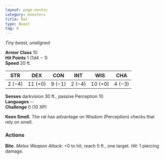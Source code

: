 ```yaml
---
layout: page-nontoc
category: monsters
title: Rat
type: Beast
tag: 0
---
```

_Tiny beast, unaligned_

**Armor Class** 10    
**Hit Points** 1 (1d4 − 1)    
**Speed** 20 ft. 

| STR     | DEX     | CON     | INT     | WIS     | CHA     |
|---------|---------|---------|---------|---------|---------|
| 2 (−4)  | 11 (+0) | 9 (−1)  | 2 (−4)  | 10 (+0) | 4 (−3)  |  

**Senses** darkvision 30 ft., passive Perception 10    
**Languages** --    
**Challenge** 0 (10 XP) 

**Keen Smell.** The rat has advantage on Wisdom (Perception) checks that rely on smell. 

### Actions    
**Bite.** _Melee Weapon Attack:_ +0 to hit, reach 5 ft., one target. _Hit:_ 1 piercing damage. 
